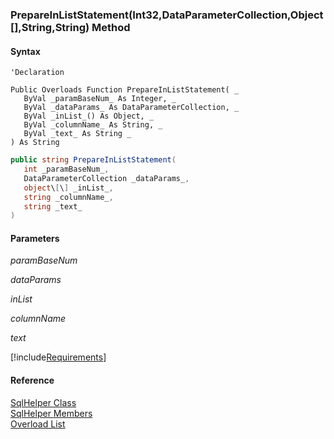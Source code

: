 ﻿### PrepareInListStatement(Int32,DataParameterCollection,Object\[\],String,String) Method

#### Syntax

```vbnet
'Declaration

Public Overloads Function PrepareInListStatement( _
   ByVal _paramBaseNum_ As Integer, _
   ByVal _dataParams_ As DataParameterCollection, _
   ByVal _inList_() As Object, _
   ByVal _columnName_ As String, _
   ByVal _text_ As String _
) As String
```

```csharp
public string PrepareInListStatement( 
   int _paramBaseNum_,
   DataParameterCollection _dataParams_,
   object\[\] _inList_,
   string _columnName_,
   string _text_
)
```

#### Parameters

_paramBaseNum_

_dataParams_

_inList_

_columnName_

_text_

[!include[Requirements](../partials/requirements.md)]

#### Reference

[SqlHelper Class](FChoice.Common~FChoice.Common.Data.SqlHelper.md)  
[SqlHelper Members](FChoice.Common~FChoice.Common.Data.SqlHelper_members.md)  
[Overload List](FChoice.Common~FChoice.Common.Data.SqlHelper~PrepareInListStatement.md)